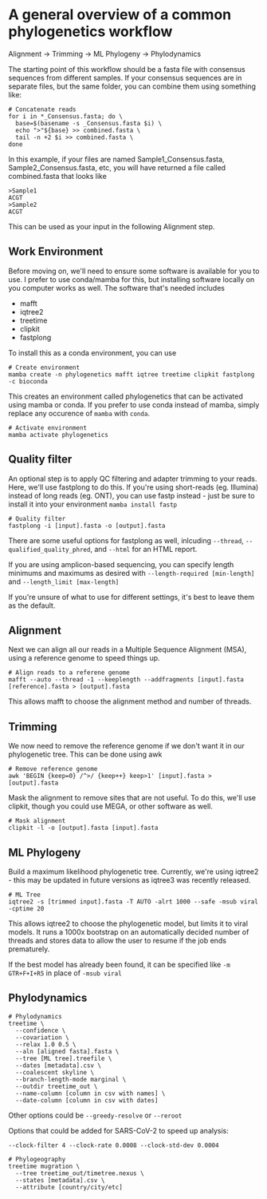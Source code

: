 # A general overview of a common phylogenetics workflow

Alignment -> Trimming -> ML Phylogeny -> Phylodynamics

The starting point of this workflow should be a fasta file with consensus sequences from different samples. If your consensus sequences are in separate files, but the same folder, you can combine them using something like:
```{shell}
# Concatenate reads
for i in *_Consensus.fasta; do \
  base=$(basename -s _Consensus.fasta $i) \
  echo ">"${base} >> combined.fasta \
  tail -n +2 $i >> combined.fasta \
done
```
In this example, if your files are named Sample1_Consensus.fasta, Sample2_Consensus.fasta, etc, you will have returned a file called combined.fasta that looks like
```{text}
>Sample1
ACGT
>Sample2
ACGT
```
This can be used as your input in the following Alignment step.

## Work Environment

Before moving on, we'll need to ensure some software is available for you to use. I prefer to use conda/mamba for this, but installing software locally on you computer works as well. The software that's needed includes

- mafft
- iqtree2
- treetime
- clipkit
- fastplong

To install this as a conda environment, you can use

```{shell}
# Create environment
mamba create -n phylogenetics mafft iqtree treetime clipkit fastplong -c bioconda
```

This creates an environment called phylogenetics that can be activated using mamba or conda. If you prefer to use conda instead of mamba, simply replace any occurence of `mamba` with `conda`.

```{shell}
# Activate environment
mamba activate phylogenetics
```

## Quality filter

An optional step is to apply QC filtering and adapter trimming to your reads. Here, we'll use fastplong to do this. If you're using short-reads (eg. Illumina) instead of long reads (eg. ONT), you can use fastp instead - just be sure to install it into your environment `mamba install fastp`

```{shell}
# Quality filter
fastplong -i [input].fasta -o [output].fasta
```

There are some useful options for fastplong as well, inlcuding `--thread`, `--qualified_quality_phred`, and `--html` for an HTML report.

If you are using amplicon-based sequencing, you can specify length minimums and maximums as desired with `--length-required [min-length]` and `--length_limit [max-length]`

If you're unsure of what to use for different settings, it's best to leave them as the default.

## Alignment

Next we can align all our reads in a Multiple Sequence Alignment (MSA), using a reference genome to speed things up.

```{shell}
# Align reads to a referene genome
mafft --auto --thread -1 --keeplength --addfragments [input].fasta [reference].fasta > [output].fasta
```

This allows mafft to choose the alignment method and number of threads.

## Trimming

We now need to remove the reference genome if we don't want it in our phylogenetic tree. This can be done using awk

```{shell}
# Remove reference genome
awk 'BEGIN {keep=0} /^>/ {keep++} keep>1' [input].fasta > [output].fasta
```

Mask the alignment to remove sites that are not useful. To do this, we'll use clipkit, though you could use MEGA, or other software as well.

```{shell}
# Mask alignment
clipkit -l -o [output].fasta [input].fasta
```

## ML Phylogeny

Build a maximum likelihood phylogenetic tree. Currently, we're using iqtree2 - this may be updated in future versions as iqtree3 was recently released.

```{shell}
# ML Tree
iqtree2 -s [trimmed input].fasta -T AUTO -alrt 1000 --safe -msub viral -cptime 20
```

This allows iqtree2 to choose the phylogenetic model, but limits it to viral models. It runs a 1000x bootstrap on an automatically decided number of threads and stores data to allow the user to resume if the job ends prematurely.

If the best model has already been found, it can be specified like `-m GTR+F+I+R5` in place of `-msub viral`

## Phylodynamics

```{shell}
# Phylodynamics
treetime \
  --confidence \
  --covariation \
  --relax 1.0 0.5 \
  --aln [aligned fasta].fasta \
  --tree [ML tree].treefile \
  --dates [metadata].csv \
  --coalescent skyline \
  --branch-length-mode marginal \
  --outdir treetime_out \
  --name-column [column in csv with names] \
  --date-column [column in csv with dates]
```

Other options could be `--greedy-resolve` or `--reroot`

Options that could be added for SARS-CoV-2 to speed up analysis:
```{shell}
--clock-filter 4 --clock-rate 0.0008 --clock-std-dev 0.0004
```

```{shell}
# Phylogeography
treetime mugration \
  --tree treetime_out/timetree.nexus \
  --states [metadata].csv \
  --attribute [country/city/etc]
```
